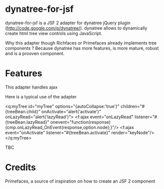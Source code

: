 dynatree-for-jsf
================

dynatree-for-jsf is a JSF 2 adapter for dynatree jQuery plugin (http://code.google.com/p/dynatree/). dynatree allows to dynamically create html tree view controls using JavaScript.

Why this adapter though Richfaces or Primefaces already implements tree components ? Because dynatree has more features, is more mature, robust and is a prooven component.

Features
================
This adapter handles ajax

Here is a typical use of the adapter

<q:myTree id="myTree" options="{autoCollapse:'true'}" children="#{treeBean.child}" onActivate="alert('activate')" onLazyRead="alert('lazyRead')">
    <f:ajax event="onLazyRead" listener="#{treeBean.lazyRead}" onevent="function(response){cmp.onLazyRead_OnEvent(response,option.node);}"/>
    <f:ajax event="onActivate" listener="#{treeBean.activate}" render="keyNode"/>
</q:myTree>

TBC

Credits
================
Primefaces, a source of inspiration on how to create an JSF 2 component




